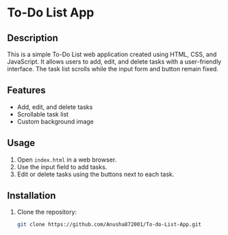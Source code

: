 # To-Do List App

## Description
This is a simple To-Do List web application created using HTML, CSS, and JavaScript. It allows users to add, edit, and delete tasks with a user-friendly interface. The task list scrolls while the input form and button remain fixed.

## Features
- Add, edit, and delete tasks
- Scrollable task list
- Custom background image

## Usage
1. Open `index.html` in a web browser.
2. Use the input field to add tasks.
3. Edit or delete tasks using the buttons next to each task.

## Installation
1. Clone the repository:
   ```bash
   git clone https://github.com/Anusha872001/To-do-List-App.git
